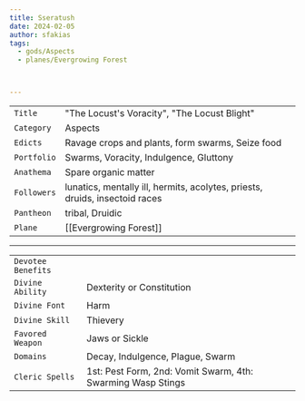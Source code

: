 ```yaml
---
title: Sseratush
date: 2024-02-05
author: sfakias
tags:
  - gods/Aspects
  - planes/Evergrowing Forest



---
```

| | |
| --- | --- |
| `Title` | "The Locust's Voracity", "The Locust Blight" |
| `Category` | Aspects |
| `Edicts` | Ravage crops and plants, form swarms, Seize food |
| `Portfolio` | Swarms, Voracity, Indulgence, Gluttony |
| `Anathema` | Spare organic matter |
| `Followers` | lunatics, mentally ill, hermits, acolytes, priests, druids, insectoid races |
| `Pantheon` | tribal, Druidic |
| `Plane` | [[Evergrowing Forest]] |

---
| | |
| --- | --- |
| `Devotee Benefits` |
| `Divine Ability` | Dexterity or Constitution |
| `Divine Font` | Harm |
| `Divine Skill` | Thievery |
| `Favored Weapon` | Jaws or Sickle |
| `Domains` | Decay, Indulgence, Plague, Swarm |
| `Cleric Spells` | 1st: Pest Form, 2nd: Vomit Swarm, 4th: Swarming Wasp Stings |
